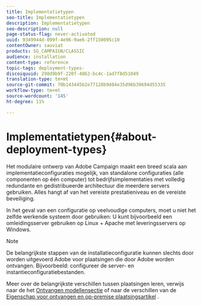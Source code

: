 ```yaml
---
title: Implementatietypen
seo-title: Implementatietypen
description: Implementatietypen
seo-description: null
page-status-flag: never-activated
uuid: 9349944d-099f-4e96-9ae6-2ff150095c10
contentOwner: sauviat
products: SG_CAMPAIGN/CLASSIC
audience: installation
content-type: reference
topic-tags: deployment-types-
discoiquuid: 298d9b9f-220f-4862-bc4c-1ad7f8d51049
translation-type: tm+mt
source-git-commit: 70b143445b2e77128b9404e35d96b39694d55335
workflow-type: tm+mt
source-wordcount: '145'
ht-degree: 11%

---
```



# Implementatietypen{#about-deployment-types}

Het modulaire ontwerp van Adobe Campaign maakt een breed scala aan implementatieconfiguraties mogelijk, van standalone configuraties (alle componenten op één computer) tot bedrijfsimplementaties met volledig redundante en gedistribueerde architectuur die meerdere servers gebruiken. Alles hangt af van het vereiste prestatieniveau en de vereiste beveiliging.

In het geval van een configuratie op veelvoudige computers, moet u niet het zelfde werkende systeem door gebruiken: U kunt bijvoorbeeld een omleidingsserver gebruiken op Linux + Apache met leveringsservers op Windows.

>[!NOTE]
>
>De belangrijkste stappen van de installatieconfiguratie kunnen slechts door worden uitgevoerd
>Adobe voor plaatsingen die door Adobe worden ontvangen. Bijvoorbeeld:
>configureer de server- en instantieconfiguratiebestanden.
>
>Meer over de belangrijkste verschillen tussen plaatsingen leren, verwijs naar de het [Ontvangen modellensectie](../../installation/using/hosting-models.md) of naar de verschillen van de [Eigenschap voor ontvangen en op-premise plaatsingsartikel](https://helpx.adobe.com/nl/campaign/kb/acc-on-prem-vs-hosted.html) .

